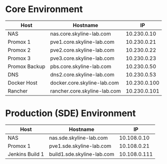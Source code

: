 Core Environment
==========================================================
|Host |Hostname |IP|
|----------|----------|----------|
|NAS |nas.core.skyline-lab.com |10.230.0.10|
|Promox 1 |pve1.core.skyline-lab.com |10.230.0.21|
|Promox 2 |pve2.core.skyline-lab.com |10.230.0.22|
|Promox 3 |pve3.core.skyline-lab.com |10.230.0.23|
|Promox Backup |pbs.core.skyline-lab.com |10.230.0.50|
|DNS |dns2.core.skyline-lab.com |10.230.0.53|
|Docker Host |docker.core.skyline-lab.com |10.230.0.100|
|Rancher |rancher.core.skyline-lab.com |10.230.0.101|


Production (SDE) Environment
==========================================================
|Host |Hostname |IP|
|----------|----------|----------|
|NAS |nas.sde.skyline-lab.com |10.108.0.10|
|Promox 1 |pve1.sde.skyline-lab.com |10.108.0.21|
|Jenkins Build 1 |build1.sde.skyline-lab.com |10.108.0.111|


